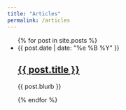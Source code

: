 ```yaml
---
title: "Articles"
permalink: /articles
---
```

<ul id="articleList">
{% for post in site.posts %}
  <li>
    <div>{{ post.date | date: "%e %B %Y" }}</div>
    <h2><a href="{{ post.url }}">{{ post.title }}</a></h2>
    <p>{{ post.blurb }}</p>
  </li>
{% endfor %}
</ul>